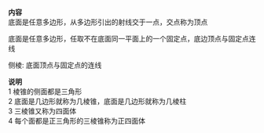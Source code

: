 **内容**  
底面是任意多边形，从多边形引出的射线交于一点，交点称为顶点  
  
底面是任意多边形，任取不在底面同一平面上的一个固定点，底边顶点与固定点连线  
  
侧棱: 底面顶点与固定点的连线  
  
**说明**  
1 棱锥的侧面都是三角形  
2 底面是几边形就称为几棱锥，底面是几边形就称为几棱柱  
3 三棱锥又称为四面体  
4 每个面都是正三角形的三棱锥称为正四面体  
